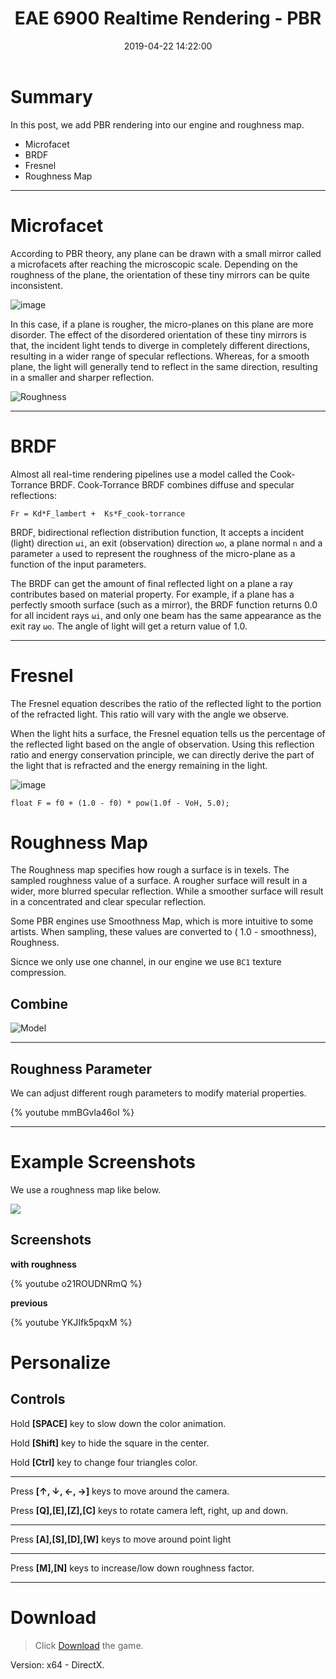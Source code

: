 ﻿---
title: EAE 6900 Realtime Rendering - PBR
date: 2019-04-22 14:22:00
tags: 
- Entertainment Arts Engineering 
- Realtime Rendering
- PBR
- EAE 6900
categories: 
- Game Engine
- Realtime Rendering
thumbnail: https://i.loli.net/2019/04/22/5cbd3b1b28628.gif
toc: true
---

# Summary 


In this post, we add PBR rendering into our engine and roughness map. 

- Microfacet
- BRDF
- Fresnel
- Roughness Map 



<!--more--> 
---
# Microfacet


According to PBR theory, any plane can be drawn with a small mirror called a microfacets after reaching the microscopic scale. Depending on the roughness of the plane, the orientation of these tiny mirrors can be quite inconsistent.



![image](https://learnopengl.com/img/pbr/microfacets_light_rays.png)


In this case, if a plane is rougher, the micro-planes on this plane are more disorder. The effect of the disordered orientation of these tiny mirrors is that,  the incident light tends to diverge in completely different directions, resulting in a wider range of specular reflections. Whereas, for a smooth plane, the light will generally tend to reflect in the same direction, resulting in a smaller and sharper reflection.



![Roughness](https://learnopengl.com/img/pbr/ndf.png)

----

# BRDF




Almost all real-time rendering pipelines use a model called the Cook-Torrance BRDF.
Cook-Torrance BRDF combines diffuse and specular reflections:

    Fr = Kd*F_lambert +  Ks*F_cook-torrance

BRDF, bidirectional reflection distribution function, 
It accepts a incident (light) direction `ωi`, an exit (observation) direction `ωo`, a plane normal `n` and a parameter `a` used to represent the roughness of the micro-plane as a function of the input parameters.

The BRDF can get the amount of final reflected light on a plane a ray contributes based on material property.  For example, if a plane has a perfectly smooth surface (such as a mirror), the BRDF function returns 0.0 for all incident rays `ωi`, and only one beam has the same appearance as the exit ray `ωo`. The angle of light will get a return value of 1.0.




--------------------- 


# Fresnel


The Fresnel equation  describes the ratio of the reflected light to the portion of the refracted light. This ratio will vary with the angle we observe. 

When the light hits a surface, the Fresnel equation tells us the percentage of the reflected light based on the angle of observation. Using this reflection ratio and energy conservation principle, we can directly derive the part of the light that is refracted and the energy remaining in the light.

![image](https://learnopengl.com/img/pbr/fresnel.png)

```
float F = f0 + (1.0 - f0) * pow(1.0f - VoH, 5.0);
```

# Roughness Map 


The Roughness map specifies how rough a surface is in texels. The sampled roughness value of a surface. A rougher surface will result in a wider, more blurred specular reflection.  While a smoother surface will result in a concentrated and clear specular reflection. 

Some PBR engines use Smoothness Map, which is more intuitive to some artists. When sampling, these values are converted to ( 1.0 - smoothness), Roughness.


Sicnce we only use one channel, in our engine we use `BC1` texture compression.



## Combine

![Model](https://learnopengl.com/img/pbr/textures.png)

---

## Roughness Parameter

We can adjust different rough parameters to modify material properties.


{% youtube mmBGvla46oI %}


---


# Example Screenshots

We use a roughness map like below.

![](https://i.loli.net/2019/04/26/5cc246e39470c.png)


## Screenshots


**with roughness**

{% youtube o21ROUDNRmQ %}


**previous**

{% youtube YKJIfk5pqxM %}




# Personalize

## Controls

Hold **[SPACE]** key to slow down the color animation. 

Hold **[Shift]** key to hide the square in the center.

Hold **[Ctrl]** key to change four triangles color.

---

Press **[↑, ↓, ←, →]** keys to move around the camera. 

Press **[Q],[E],[Z],[C]** keys to rotate camera left, right, up and down.

---


Press **[A],[S],[D],[W]** keys to move around point light

---


Press **[M],[N]** keys to increase/low down roughness factor. 


***
 



# Download

> Click [Download](http://chenmi.ink/dwns/MyGame_A13.zip) the game.

Version: x64 - DirectX.




